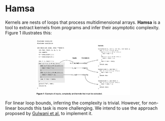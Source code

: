 # Hamsa
Kernels are nests of loops that process multidimensional arrays. **Hamsa** is a tool to extract kernels from programs and infer their asymptotic complexity. Figure 1 illustrates this:

<p align="center">
  <img alt="kernels" src="./assets/kernels.png" width="60%" height="auto"/></br>
</p>

For linear loop bounds, inferring the complexity is trivial. However, for non-linear bounds this task is more challenging. We intend to use the approach proposed by [Gulwani et al.](https://www.microsoft.com/en-us/research/wp-content/uploads/2016/12/sas11-bound.pdf) to implement it.
